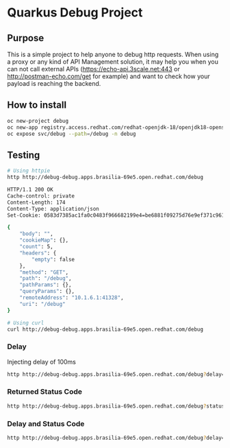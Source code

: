 # Quarkus Debug Project

## Purpose

This is a simple project to help anyone to debug http requests. When using a proxy or any kind of API Management solution, it may help you when you can not call external APIs (https://echo-api.3scale.net:443 or http://postman-echo.com/get for example) and want to check how your payload is reaching the backend.

## How to install

```bash
oc new-project debug
oc new-app registry.access.redhat.com/redhat-openjdk-18/openjdk18-openshift~https://github.com/luszczynski/quarkus-debug.git --name=debug -n debug
oc expose svc/debug --path=/debug -n debug
```

## Testing

```bash
# Using httpie
http http://debug-debug.apps.brasilia-69e5.open.redhat.com/debug

HTTP/1.1 200 OK
Cache-control: private
Content-Length: 174
Content-Type: application/json
Set-Cookie: 0583d7385ac1fa0c0483f966682199e4=be6881f09275d76e9ef371c961254aab; path=/; HttpOnly

{
    "body": "",
    "cookieMap": {},
    "count": 5,
    "headers": {
        "empty": false
    },
    "method": "GET",
    "path": "/debug",
    "pathParams": {},
    "queryParams": {},
    "remoteAddress": "10.1.6.1:41328",
    "uri": "/debug"
}

# Using curl
curl http://debug-debug.apps.brasilia-69e5.open.redhat.com/debug
```

### Delay

Injecting delay of 100ms

```bash
http http://debug-debug.apps.brasilia-69e5.open.redhat.com/debug?delay=100
```

### Returned Status Code

```bash
http http://debug-debug.apps.brasilia-69e5.open.redhat.com/debug?statusCode=201
```

### Delay and Status Code

```bash
http http://debug-debug.apps.brasilia-69e5.open.redhat.com/debug?delay=100&statusCode=500
```
